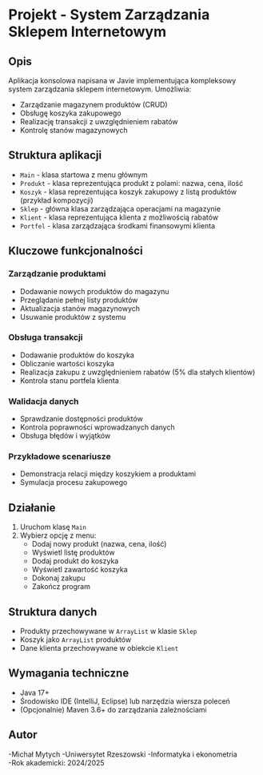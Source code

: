 # Projekt - System Zarządzania Sklepem Internetowym

## Opis
Aplikacja konsolowa napisana w Javie implementująca kompleksowy system zarządzania sklepem internetowym. Umożliwia:
- Zarządzanie magazynem produktów (CRUD)
- Obsługę koszyka zakupowego
- Realizację transakcji z uwzględnieniem rabatów
- Kontrolę stanów magazynowych

## Struktura aplikacji
- `Main` - klasa startowa z menu głównym
- `Produkt` - klasa reprezentująca produkt z polami: nazwa, cena, ilość
- `Koszyk` - klasa reprezentująca koszyk zakupowy z listą produktów (przykład kompozycji)
- `Sklep` - główna klasa zarządzająca operacjami na magazynie
- `Klient` - klasa reprezentująca klienta z możliwością rabatów
- `Portfel` - klasa zarządzająca środkami finansowymi klienta

## Kluczowe funkcjonalności

### Zarządzanie produktami
- Dodawanie nowych produktów do magazynu
- Przeglądanie pełnej listy produktów
- Aktualizacja stanów magazynowych
- Usuwanie produktów z systemu

### Obsługa transakcji
- Dodawanie produktów do koszyka
- Obliczanie wartości koszyka
- Realizacja zakupu z uwzględnieniem rabatów (5% dla stałych klientów)
- Kontrola stanu portfela klienta

### Walidacja danych
- Sprawdzanie dostępności produktów
- Kontrola poprawności wprowadzanych danych
- Obsługa błędów i wyjątków

### Przykładowe scenariusze
- Demonstracja relacji między koszykiem a produktami
- Symulacja procesu zakupowego

## Działanie
1. Uruchom klasę `Main`
2. Wybierz opcję z menu:
   - Dodaj nowy produkt (nazwa, cena, ilość)
   - Wyświetl listę produktów
   - Dodaj produkt do koszyka
   - Wyświetl zawartość koszyka
   - Dokonaj zakupu
   - Zakończ program

## Struktura danych
- Produkty przechowywane w `ArrayList` w klasie `Sklep`
- Koszyk jako `ArrayList` produktów
- Dane klienta przechowywane w obiekcie `Klient`

## Wymagania techniczne
- Java 17+
- Środowisko IDE (IntelliJ, Eclipse) lub narzędzia wiersza poleceń
- (Opcjonalnie) Maven 3.6+ do zarządzania zależnościami

## Autor
-Michał Mytych
-Uniwersytet Rzeszowski
-Informatyka i ekonometria  
-Rok akademicki: 2024/2025
